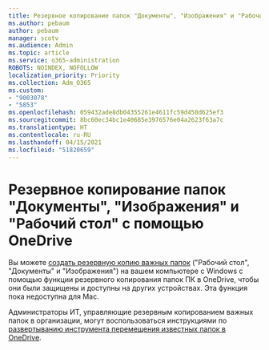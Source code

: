 ```yaml
---
title: Резервное копирование папок "Документы", "Изображения" и "Рабочий стол" с помощью OneDrive
ms.author: pebaum
author: pebaum
manager: scotv
ms.audience: Admin
ms.topic: article
ms.service: o365-administration
ROBOTS: NOINDEX, NOFOLLOW
localization_priority: Priority
ms.collection: Adm_O365
ms.custom:
- "9003078"
- "5853"
ms.openlocfilehash: 059432ade8db04355261e4611fc59d450d625ef3
ms.sourcegitcommit: 8bc60ec34bc1e40685e3976576e04a2623f63a7c
ms.translationtype: HT
ms.contentlocale: ru-RU
ms.lasthandoff: 04/15/2021
ms.locfileid: "51820659"
---
```

# <a name="back-up-your-documents-pictures-and-desktop-folders-with-onedrive"></a>Резервное копирование папок "Документы", "Изображения" и "Рабочий стол" с помощью OneDrive

Вы можете [создать резервную копию важных папок](https://support.office.com/article/d61a7930-a6fb-4b95-b28a-6552e77c3057)  ("Рабочий стол", "Документы" и "Изображения") на вашем компьютере с Windows с помощью функции резервного копирования папок ПК в OneDrive, чтобы они были защищены и доступны на других устройствах. Эта функция пока недоступна для Mac.  

Администраторы ИТ, управляющие резервным копированием важных папок в организации, могут воспользоваться инструкциями по [развертыванию инструмента перемещения известных папок в OneDrive](https://docs.microsoft.com/onedrive/redirect-known-folders).
